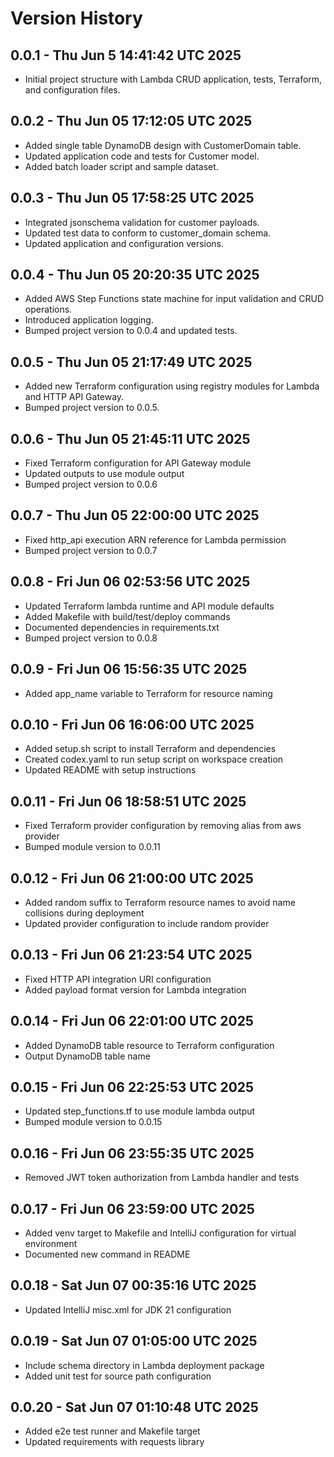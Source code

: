# Version History

## 0.0.1 - Thu Jun 5 14:41:42 UTC 2025
- Initial project structure with Lambda CRUD application, tests, Terraform, and configuration files.

## 0.0.2 - Thu Jun 05 17:12:05 UTC 2025
- Added single table DynamoDB design with CustomerDomain table.
- Updated application code and tests for Customer model.
- Added batch loader script and sample dataset.

## 0.0.3 - Thu Jun 05 17:58:25 UTC 2025
- Integrated jsonschema validation for customer payloads.
- Updated test data to conform to customer_domain schema.
- Updated application and configuration versions.

## 0.0.4 - Thu Jun 05 20:20:35 UTC 2025
- Added AWS Step Functions state machine for input validation and CRUD operations.
- Introduced application logging.
- Bumped project version to 0.0.4 and updated tests.

## 0.0.5 - Thu Jun 05 21:17:49 UTC 2025
- Added new Terraform configuration using registry modules for Lambda and HTTP API Gateway.
- Bumped project version to 0.0.5.


## 0.0.6 - Thu Jun 05 21:45:11 UTC 2025
- Fixed Terraform configuration for API Gateway module
- Updated outputs to use module output
- Bumped project version to 0.0.6

## 0.0.7 - Thu Jun 05 22:00:00 UTC 2025
- Fixed http_api execution ARN reference for Lambda permission
- Bumped project version to 0.0.7


## 0.0.8 - Fri Jun 06 02:53:56 UTC 2025
- Updated Terraform lambda runtime and API module defaults
- Added Makefile with build/test/deploy commands
- Documented dependencies in requirements.txt
- Bumped project version to 0.0.8

## 0.0.9 - Fri Jun 06 15:56:35 UTC 2025
- Added app_name variable to Terraform for resource naming

## 0.0.10 - Fri Jun 06 16:06:00 UTC 2025
- Added setup.sh script to install Terraform and dependencies
- Created codex.yaml to run setup script on workspace creation
- Updated README with setup instructions

## 0.0.11 - Fri Jun 06 18:58:51 UTC 2025
- Fixed Terraform provider configuration by removing alias from aws provider
- Bumped module version to 0.0.11

## 0.0.12 - Fri Jun 06 21:00:00 UTC 2025
- Added random suffix to Terraform resource names to avoid name collisions during deployment
- Updated provider configuration to include random provider

## 0.0.13 - Fri Jun 06 21:23:54 UTC 2025
- Fixed HTTP API integration URI configuration
- Added payload format version for Lambda integration

## 0.0.14 - Fri Jun 06 22:01:00 UTC 2025
- Added DynamoDB table resource to Terraform configuration
- Output DynamoDB table name

## 0.0.15 - Fri Jun 06 22:25:53 UTC 2025
- Updated step_functions.tf to use module lambda output
- Bumped module version to 0.0.15

## 0.0.16 - Fri Jun 06 23:55:35 UTC 2025
- Removed JWT token authorization from Lambda handler and tests
## 0.0.17 - Fri Jun 06 23:59:00 UTC 2025
- Added venv target to Makefile and IntelliJ configuration for virtual environment
- Documented new command in README

## 0.0.18 - Sat Jun 07 00:35:16 UTC 2025
- Updated IntelliJ misc.xml for JDK 21 configuration

## 0.0.19 - Sat Jun 07 01:05:00 UTC 2025
- Include schema directory in Lambda deployment package
- Added unit test for source path configuration

## 0.0.20 - Sat Jun 07 01:10:48 UTC 2025
- Added e2e test runner and Makefile target
- Updated requirements with requests library
